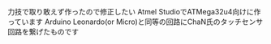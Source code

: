 力技で取り敢えず作ったので修正したい
Atmel StudioでATMega32u4向けに作っています
Arduino Leonardo(or Micro)と同等の回路にChaN氏のタッチセンサ回路を繋げたものです
